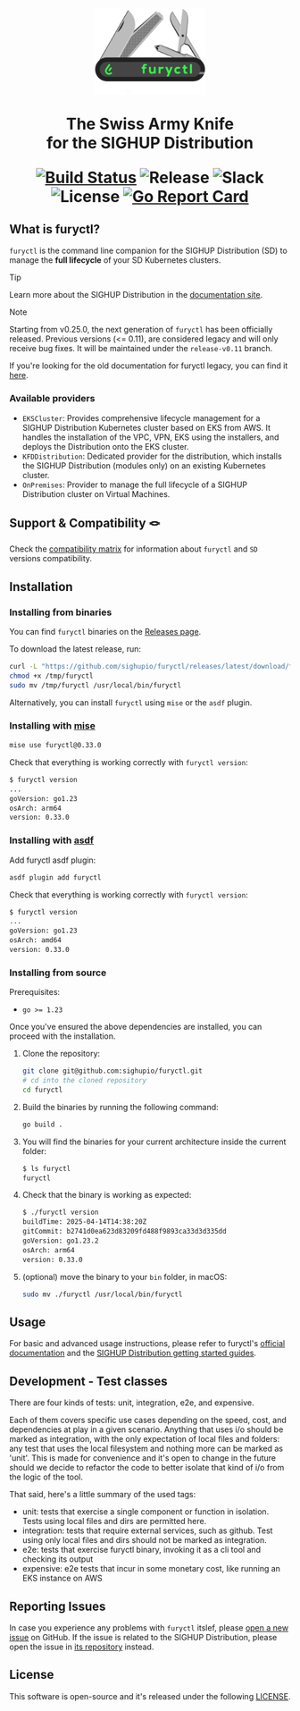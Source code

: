 <!-- markdownlint-disable MD033 -->
<h1 align="center">
  <img src="docs/assets/furyctl-temporary.png" width="200px" alt="furyctl logo" />

   <p>The Swiss Army Knife<br/>for the SIGHUP Distribution</p>

   [![Build Status](https://ci.sighup.io/api/badges/sighupio/furyctl/status.svg?ref=refs/heads/main)](https://ci.sighup.io/sighupio/furyctl)
   ![Release](https://img.shields.io/badge/furyctl-v0.33.0-blue)
   ![Slack](https://img.shields.io/badge/slack-@kubernetes/fury-yellow.svg?logo=slack)
   ![License](https://img.shields.io/github/license/sighupio/furyctl)
   [![Go Report Card](https://goreportcard.com/badge/github.com/sighupio/furyctl)](https://goreportcard.com/report/github.com/sighupio/furyctl)

</h1>
<!-- markdownlint-eable MD033 -->

<!-- <SD-DOCS> -->

## What is furyctl?

`furyctl` is the command line companion for the SIGHUP Distribution (SD) to manage the **full lifecycle** of your SD Kubernetes clusters.
<br/>

> [!TIP]
> Learn more about the SIGHUP Distribution in the [documentation site](https://docs.sighup.io).
<!-- spacer -->
> [!NOTE]
> Starting from v0.25.0, the next generation of `furyctl` has been officially released. Previous versions (<= 0.11), are considered legacy and will only receive bug fixes. It will be maintained under the `release-v0.11` branch.
>
> If you're looking for the old documentation for furyctl legacy, you can find it [here](https://github.com/sighupio/furyctl/blob/release-v0.11/README.md).

### Available providers

- `EKSCluster`: Provides comprehensive lifecycle management for a SIGHUP Distribution Kubernetes cluster based on EKS from AWS. It handles the installation of the VPC, VPN, EKS using the installers, and deploys the Distribution onto the EKS cluster.
- `KFDDistribution`: Dedicated provider for the distribution, which installs the SIGHUP Distribution (modules only) on an existing Kubernetes cluster.
- `OnPremises`: Provider to manage the full lifecycle of a SIGHUP Distribution cluster on Virtual Machines.

## Support & Compatibility 🪢

Check the [compatibility matrix][compatibility-matrix] for information about `furyctl` and `SD` versions compatibility.

## Installation

### Installing from binaries

You can find `furyctl` binaries on the [Releases page](https://github.com/sighupio/furyctl/releases).

To download the latest release, run:

```bash
curl -L "https://github.com/sighupio/furyctl/releases/latest/download/furyctl-$(uname -s)-amd64.tar.gz" -o /tmp/furyctl.tar.gz && tar xfz /tmp/furyctl.tar.gz -C /tmp
chmod +x /tmp/furyctl
sudo mv /tmp/furyctl /usr/local/bin/furyctl
```

Alternatively, you can install `furyctl` using `mise` or the `asdf` plugin.

### Installing with [mise](https://mise.jdx.dev/)

```bash
mise use furyctl@0.33.0
```

Check that everything is working correctly with `furyctl version`:

```bash
$ furyctl version
...
goVersion: go1.23
osArch: arm64
version: 0.33.0
```

### Installing with [asdf](https://github.com/asdf-vm/asdf)

Add furyctl asdf plugin:

```bash
asdf plugin add furyctl
```

Check that everything is working correctly with `furyctl version`:

```bash
$ furyctl version
...
goVersion: go1.23
osArch: amd64
version: 0.33.0
```

### Installing from source

Prerequisites:

- `go >= 1.23`

Once you've ensured the above dependencies are installed, you can proceed with the installation.

1. Clone the repository:

   ```bash
   git clone git@github.com:sighupio/furyctl.git
   # cd into the cloned repository
   cd furyctl
   ```

2. Build the binaries by running the following command:

   ```bash
   go build .
   ```

3. You will find the binaries for your current architecture inside the current folder:

   ```bash
   $ ls furyctl
   furyctl
   ```

4. Check that the binary is working as expected:

   ```bash
   $ ./furyctl version
   buildTime: 2025-04-14T14:38:20Z
   gitCommit: b2741d0ea623d83209fd488f9893ca33d3d335dd
   goVersion: go1.23.2
   osArch: arm64
   version: 0.33.0
   ```

5. (optional) move the binary to your `bin` folder, in macOS:

   ```bash
   sudo mv ./furyctl /usr/local/bin/furyctl
   ```

## Usage

For basic and advanced usage instructions, please refer to furyctl's [official documentation](https://docs.sighup.io/furyctl/) and the [SIGHUP Distribution getting started guides](https://docs.sighup.io/docs/getting-started/).

<!-- </SD-DOCS> -->
<!-- <FOOTER> -->

## Development - Test classes

There are four kinds of tests: unit, integration, e2e, and expensive.

Each of them covers specific use cases depending on the speed, cost, and dependencies at play in a given scenario.
Anything that uses i/o should be marked as integration, with the only expectation of local files and folders: any test
that uses the local filesystem and nothing more can be marked as 'unit'. This is made for convenience and it's open to
change in the future should we decide to refactor the code to better isolate that kind of i/o from the logic of the tool.

That said, here's a little summary of the used tags:

- unit: tests that exercise a single component or function in isolation. Tests using local files and dirs are permitted here.
- integration: tests that require external services, such as github. Test using only local files and dirs should not be marked as integration.
- e2e: tests that exercise furyctl binary, invoking it as a cli tool and checking its output
- expensive: e2e tests that incur in some monetary cost, like running an EKS instance on AWS

## Reporting Issues

In case you experience any problems with `furyctl` itslef, please [open a new issue](https://github.com/sighupio/furyctl/issues/new/choose) on GitHub. If the issue is related to the SIGHUP Distribution, please open the issue in [its repository](https://github.com/sighupio/distribution) instead.

## License

This software is open-source and it's released under the following [LICENSE](LICENSE).

<!-- </FOOTER> -->

[compatibility-matrix]: https://github.com/sighupio/furyctl/blob/main/docs/COMPATIBILITY_MATRIX.md
